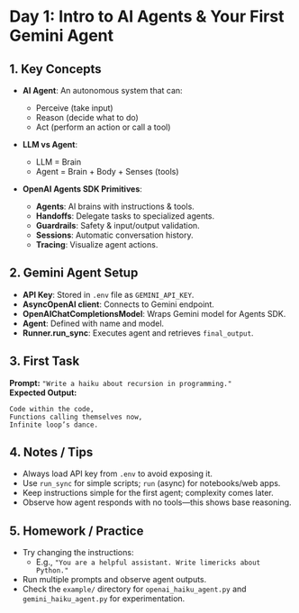 # Day 1: Intro to AI Agents & Your First Gemini Agent

## 1. Key Concepts

- **AI Agent**: An autonomous system that can:
  - Perceive (take input)
  - Reason (decide what to do)
  - Act (perform an action or call a tool)

- **LLM vs Agent**:
  - LLM = Brain
  - Agent = Brain + Body + Senses (tools)

- **OpenAI Agents SDK Primitives**:
  - **Agents**: AI brains with instructions & tools.
  - **Handoffs**: Delegate tasks to specialized agents.
  - **Guardrails**: Safety & input/output validation.
  - **Sessions**: Automatic conversation history.
  - **Tracing**: Visualize agent actions.

## 2. Gemini Agent Setup

- **API Key**: Stored in `.env` file as `GEMINI_API_KEY`.
- **AsyncOpenAI client**: Connects to Gemini endpoint.
- **OpenAIChatCompletionsModel**: Wraps Gemini model for Agents SDK.
- **Agent**: Defined with name and model.
- **Runner.run_sync**: Executes agent and retrieves `final_output`.

## 3. First Task

**Prompt:** `"Write a haiku about recursion in programming."`  
**Expected Output:**
```
Code within the code,
Functions calling themselves now,
Infinite loop’s dance.
```

## 4. Notes / Tips

- Always load API key from `.env` to avoid exposing it.
- Use `run_sync` for simple scripts; `run` (async) for notebooks/web apps.
- Keep instructions simple for the first agent; complexity comes later.
- Observe how agent responds with no tools—this shows base reasoning.

## 5. Homework / Practice

- Try changing the instructions:
  - E.g., `"You are a helpful assistant. Write limericks about Python."`
- Run multiple prompts and observe agent outputs.
- Check the `example/` directory for `openai_haiku_agent.py` and `gemini_haiku_agent.py` for experimentation.
